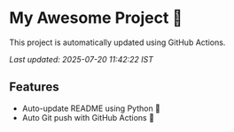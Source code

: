 # My Awesome Project 🚀

This project is automatically updated using GitHub Actions.

_Last updated: 2025-07-20 11:42:22 IST_

## Features
- Auto-update README using Python 🐍
- Auto Git push with GitHub Actions 🤖
